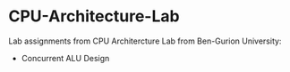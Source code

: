 # CPU-Architecture-Lab
Lab assignments from CPU Architercture Lab from Ben-Gurion University:
- Concurrent ALU Design
